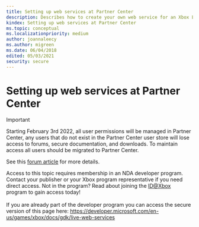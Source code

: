 ```yaml
---
title: Setting up web services at Partner Center
description: Describes how to create your own web service for an Xbox Live-enabled app.
kindex: Setting up web services at Partner Center
ms.topic: conceptual
ms.localizationpriority: medium
author: joannaleecy
ms.author: migreen
ms.date: 06/04/2018
edited: 05/03/2021
security: secure
---
```


# Setting up web services at Partner Center
> [!IMPORTANT]
> Starting February 3rd 2022, all user permissions will be managed in Partner Center, any users that do not exist in the Partner Center user store will lose access to forums, secure documentation, and downloads. To maintain access all users should be migrated to Partner Center. <p></p>See this <a href="https://forums.xboxlive.com/articles/132187/breaking-change-user-access-for-forums-secure-docu.html">forum article</a> for more details.  

 Access to this topic requires membership in an NDA developer program. Contact your publisher or your Xbox program representative if you need direct access. Not in the program? Read about joining the <a href="https://www.xbox.com/Developers/id">ID@Xbox</a> program to gain access today!  <br/><br/>If you are already part of the developer program you can access the secure version of this page here: <a target="_blank" href="https://developer.microsoft.com/en-us/games/xbox/docs/gdk/live-web-services">https://developer.microsoft.com/en-us/games/xbox/docs/gdk/live-web-services</a>